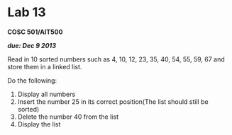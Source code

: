 Lab 13
======

**COSC 501/AIT500**

***due: Dec 9 2013***

Read in 10 sorted numbers such as 4, 10, 12, 23, 35, 40, 54, 55, 59, 67 and store them in a linked list.

Do the following:

1. Display all numbers
2. Insert the number 25 in its correct position(The list should still be sorted)
3. Delete the number 40 from the list
4. Display the list
